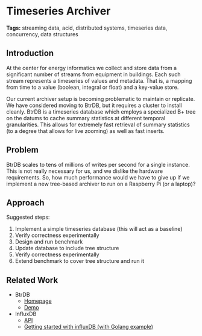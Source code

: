 # Timeseries Archiver

**Tags:** streaming data, acid, distributed systems, timeseries data, concurrency, data structures

## Introduction

At the center for energy informatics we collect and store data from a significant number of streams from equipment in buildings. Each such stream represents a timeseries of values and metadata. That is, a mapping from time to a value (boolean, integral or float) and a key-value store.

Our current archiver setup is becoming problematic to maintain or replicate. We have considered moving to BtrDB, but it requires a cluster to install cleanly. BtrDB is a timeseries database which employs a specialized B+ tree on the datums to cache summary statistics at different temporal granularities. This allows for extremely fast retrieval of summary statistics (to a degree that allows for live zooming) as well as fast inserts.

## Problem

BtrDB scales to tens of millions of writes per second for a single instance. This is not really necessary for us, and we dislike the hardware requirements. So, how much performance would we have to give up if we implement a new tree-based archiver to run on a Raspberry Pi (or a laptop)?

## Approach

Suggested steps:
1. Implement a simple timeseries database (this will act as a baseline)
2. Verify correctness experimentally
3. Design and run benchmark
4. Update database to include tree structure
5. Verify correctness experimentally
6. Extend benchmark to cover tree structure and run it

## Related Work

- BtrDB
  - [Homepage](http://btrdb.io)
  - [Demo](https://www.youtube.com/watch?v=jgA-viRr8go)
- InfluxDB
  - [API](https://docs.influxdata.com/influxdb/v1.7/tools/api/)
  - [Getting started with influxDB (with Golang example)](https://medium.com/spankie/getting-started-with-influxdb-with-golang-example-10990c5efee7)

